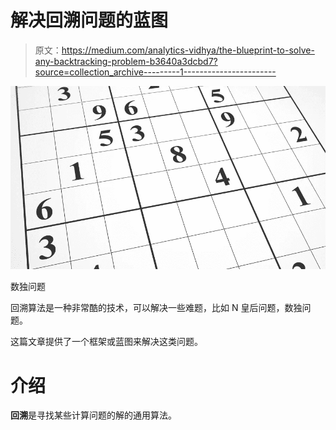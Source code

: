 # 解决回溯问题的蓝图

> 原文：<https://medium.com/analytics-vidhya/the-blueprint-to-solve-any-backtracking-problem-b3640a3dcbd7?source=collection_archive---------1----------------------->

![](img/56507d4a5fdba71b6041b8dcde5f909d.png)

数独问题

回溯算法是一种非常酷的技术，可以解决一些难题，比如 N 皇后问题，数独问题。

这篇文章提供了一个框架或蓝图来解决这类问题。

# 介绍

**回溯**是寻找某些计算问题的解的通用算法。